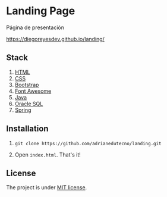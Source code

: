 # Landing Page

Página de presentación

https://diegoreyesdev.github.io/landing/



## Stack

1. [HTML](https://developer.mozilla.org/en-US/docs/Web/HTML)
2. [CSS](https://developer.mozilla.org/en-US/docs/Web/CSS)
3. [Bootstrap](https://getbootstrap.com/docs/5.2/getting-started/introduction/)
3. [Font Awesome](https://fontawesome.com/)
4. [Java](https://www.manualweb.net/java/introduccion-java/)
5. [Oracle SQL](https://www.javatpoint.com/oracle-tutorial)
6. [Spring]()
 
## Installation

1. `git clone https://github.com/adrianedutecno/landing.git`

2. Open `index.html`. That's it!

## License

The project is under [MIT license](https://choosealicense.com/licenses/mit/).
